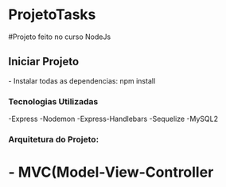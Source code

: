 # ProjetoTasks

#Projeto feito no curso NodeJs 
<br>

<h2>Iniciar Projeto</h1>
- Instalar todas as dependencias: npm install 

<h3>Tecnologias Utilizadas</h1>
-Express
-Nodemon
-Express-Handlebars
-Sequelize
-MySQL2

<h3>Arquitetura do Projeto:<h1>
- MVC(Model-View-Controller
